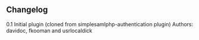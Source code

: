Changelog
---------



0.1 Initial plugin (cloned from simplesamlphp-authentication plugin) Authors: davidoc, fkooman and usrlocaldick
